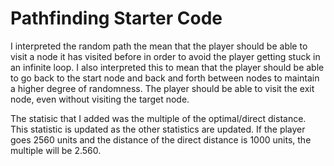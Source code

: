 # Pathfinding Starter Code

I interpreted the random path the mean that the player should be able to visit a node it has visited before in order to avoid the player getting stuck in an infinite loop. I also interpreted this to mean that the player should be able to go back to the start node and back and forth between nodes to maintain a higher degree of randomness. The player should be able to visit the exit node, even without visiting the target node. 

The statisic that I added was the multiple of the optimal/direct distance. This statistic is updated as the other statistics are updated. If the player goes 2560 units and the distance of the direct distance is 1000 units, the multiple will be 2.560.  